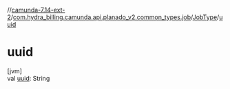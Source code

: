 //[camunda-7.14-ext-2](../../../index.md)/[com.hydra_billing.camunda.api.planado_v2.common_types.job](../index.md)/[JobType](index.md)/[uuid](uuid.md)

# uuid

[jvm]\
val [uuid](uuid.md): String
